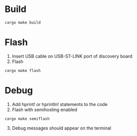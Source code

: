 # Build

```
cargo make build
```

# Flash

1. Insert USB cable on USB-ST-LINK port of discovery board
2. Flash
```
cargo make flash
```

# Debug 

1. Add hprint! or hprintln! statements to the code
2. Flash with semihosting enabled
```
cargo make semiflash
```
3. Debug messages should appear on the terminal
